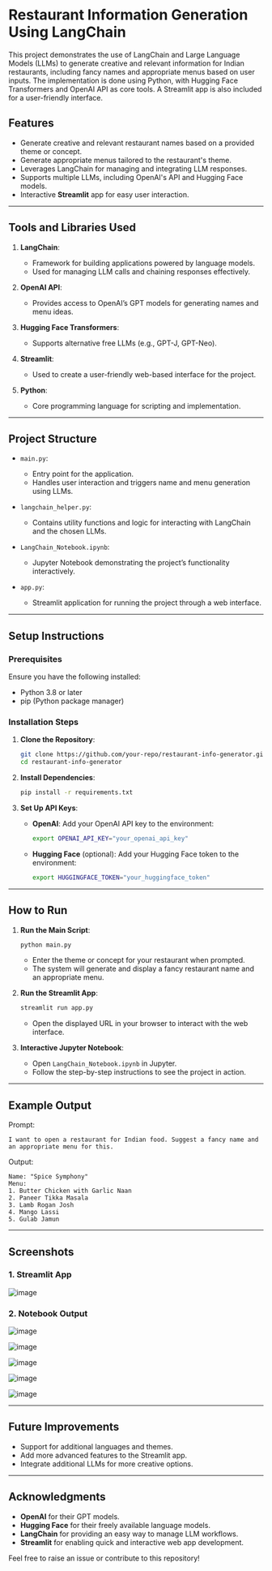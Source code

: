 # Restaurant Information Generation Using LangChain

This project demonstrates the use of LangChain and Large Language Models (LLMs) to generate creative and relevant information for Indian restaurants, including fancy names and appropriate menus based on user inputs. The implementation is done using Python, with Hugging Face Transformers and OpenAI API as core tools. A Streamlit app is also included for a user-friendly interface.

## Features
- Generate creative and relevant restaurant names based on a provided theme or concept.
- Generate appropriate menus tailored to the restaurant's theme.
- Leverages LangChain for managing and integrating LLM responses.
- Supports multiple LLMs, including OpenAI's API and Hugging Face models.
- Interactive **Streamlit** app for easy user interaction.

---

## Tools and Libraries Used
1. **LangChain**:
   - Framework for building applications powered by language models.
   - Used for managing LLM calls and chaining responses effectively.

2. **OpenAI API**:
   - Provides access to OpenAI’s GPT models for generating names and menu ideas.

3. **Hugging Face Transformers**:
   - Supports alternative free LLMs (e.g., GPT-J, GPT-Neo).

4. **Streamlit**:
   - Used to create a user-friendly web-based interface for the project.

5. **Python**:
   - Core programming language for scripting and implementation.

---

## Project Structure
- `main.py`:
  - Entry point for the application.
  - Handles user interaction and triggers name and menu generation using LLMs.

- `langchain_helper.py`:
  - Contains utility functions and logic for interacting with LangChain and the chosen LLMs.

- `LangChain_Notebook.ipynb`:
  - Jupyter Notebook demonstrating the project’s functionality interactively.

- `app.py`:
  - Streamlit application for running the project through a web interface.

---

## Setup Instructions

### Prerequisites
Ensure you have the following installed:
- Python 3.8 or later
- pip (Python package manager)

### Installation Steps
1. **Clone the Repository**:
   ```bash
   git clone https://github.com/your-repo/restaurant-info-generator.git
   cd restaurant-info-generator
   ```

2. **Install Dependencies**:
   ```bash
   pip install -r requirements.txt
   ```

3. **Set Up API Keys**:
   - **OpenAI**:
     Add your OpenAI API key to the environment:
     ```bash
     export OPENAI_API_KEY="your_openai_api_key"
     ```

   - **Hugging Face** (optional):
     Add your Hugging Face token to the environment:
     ```bash
     export HUGGINGFACE_TOKEN="your_huggingface_token"
     ```

---

## How to Run

1. **Run the Main Script**:
   ```bash
   python main.py
   ```
   - Enter the theme or concept for your restaurant when prompted.
   - The system will generate and display a fancy restaurant name and an appropriate menu.

2. **Run the Streamlit App**:
   ```bash
   streamlit run app.py
   ```
   - Open the displayed URL in your browser to interact with the web interface.

3. **Interactive Jupyter Notebook**:
   - Open `LangChain_Notebook.ipynb` in Jupyter.
   - Follow the step-by-step instructions to see the project in action.

---

## Example Output
Prompt:
```plaintext
I want to open a restaurant for Indian food. Suggest a fancy name and an appropriate menu for this.
```
Output:
```plaintext
Name: "Spice Symphony"
Menu:
1. Butter Chicken with Garlic Naan
2. Paneer Tikka Masala
3. Lamb Rogan Josh
4. Mango Lassi
5. Gulab Jamun
```

---

## Screenshots
### 1. Streamlit App
![image](https://github.com/user-attachments/assets/c07f39cf-854f-4e5a-bbfb-1a04997b740f)


### 2. Notebook Output
![image](https://github.com/user-attachments/assets/36941bee-11c2-4fab-8376-cabc7f4f7476)

![image](https://github.com/user-attachments/assets/0b83d3bd-ac43-449d-b8f0-79a4e8806368)

![image](https://github.com/user-attachments/assets/5f806b80-98b3-4fa8-ad8f-a1326dfefc6c)

![image](https://github.com/user-attachments/assets/7f5f4f39-6af3-401b-a1ff-8b2c484bcc00)

![image](https://github.com/user-attachments/assets/2350c852-3dab-4ddc-baff-b1660c9d93c0)

---

## Future Improvements
- Support for additional languages and themes.
- Add more advanced features to the Streamlit app.
- Integrate additional LLMs for more creative options.

---

## Acknowledgments
- **OpenAI** for their GPT models.
- **Hugging Face** for their freely available language models.
- **LangChain** for providing an easy way to manage LLM workflows.
- **Streamlit** for enabling quick and interactive web app development.

Feel free to raise an issue or contribute to this repository!

